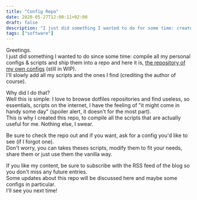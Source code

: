 ```yaml
---
title: "Config Repo"
date: 2020-05-27T12:00:11+02:00
draft: false
description: "I just did something I wanted to do for some time: create a repository will all my config files..."
tags: ["software"]
---
```


Greetings.  
I just did something I wanted to do since some time: compile all my personal configs & scripts and ship them into a repo and here it is, [the repository of my own configs](https://github.com/Jaekr/own-scripts) (still in WIP).  
I'll slowly add all my scripts and the ones I find (crediting the author of course).  

Why did I do that?  
Well this is simple: I love to browse dotfiles repositories and find useless, so essentials, scripts on the internet, I have the feeling of "it might come in handy some day" (spoiler alert, it doesn't for the most part).  
This is why I created this repo, to compile all the scripts that are actually useful for me. Nothing else, I swear.  

Be sure to check the repo out and if you want, ask for a config you'd like to see (if I forgot one).  
Don't worry, you can takes theses scripts, modify them to fit your needs, share them or just use them the vanilla way.  

If you like my content, be sure to subscribe with the RSS feed of the blog so you don't miss any future entries.  
Some updates about this repo will be discussed here and maybe some configs in particular.  
I'll see you next time!
